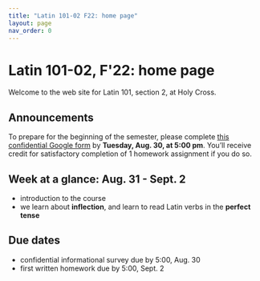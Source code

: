 ```yaml
---
title: "Latin 101-02 F22: home page"
layout: page
nav_order: 0
---
```



# Latin 101-02, F'22: home page

Welcome to the web site for Latin 101, section 2, at Holy Cross.

## Announcements

To prepare for the beginning of the semester, please complete [this confidential Google form](https://forms.gle/Wm1tyXVYTfzhTb8q7) by **Tuesday, Aug. 30, at 5:00 pm**. You’ll receive credit for satisfactory completion of 1 homework assignment if you do so.



## Week at a glance: Aug. 31 - Sept. 2

- introduction to the course
- we learn about **inflection**, and learn to read Latin verbs in the **perfect tense**


## Due dates

- confidential informational survey due by 5:00, Aug. 30
- first written homework due by 5:00, Sept. 2
